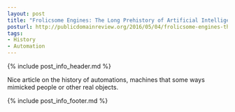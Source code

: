 ```yaml
---
layout: post
title: "Frolicsome Engines: The Long Prehistory of Artificial Intelligence"
posturl: http://publicdomainreview.org/2016/05/04/frolicsome-engines-the-long-prehistory-of-artificial-intelligence/
tags:
- History
- Automation
---
```


{% include post_info_header.md %}

Nice article on the history of automations, machines that some ways mimicked people or other real objects.

<!--more-->
{% include post_info_footer.md %}
